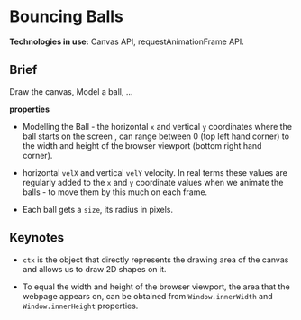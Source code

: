 # Bouncing Balls

**Technologies in use:** Canvas API, requestAnimationFrame API.

## Brief

Draw the canvas, Model a ball, ...

**properties**

* Modelling the Ball - the horizontal `x` and vertical `y` coordinates where the ball starts on the screen , can range between 0 (top left hand corner) to the width and height of the browser viewport (bottom right hand corner).

* horizontal `velX` and vertical `velY` velocity. In real terms these values are regularly added to the  `x` and `y` coordinate values when we animate the balls - to move them by this much on each frame.

* Each ball gets a `size`, its radius in pixels.

## Keynotes

* `ctx` is the object that directly represents the drawing area of the canvas and allows us to draw 2D shapes on it.

* To equal the width and height of the browser viewport, the area that the webpage appears on, can be obtained from `Window.innerWidth` and `Window.innerHeight` properties.
